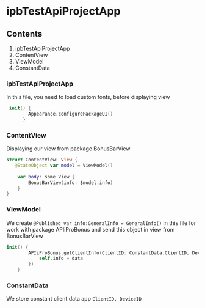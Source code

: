 # ipbTestApiProjectApp
## Сontents
1.	ipbTestApiProjectApp
2.	ContentView
3.	ViewModel
4.	ConstantData

### ipbTestApiProjectApp
In this file, you need to load custom fonts, before displaying view

```swift
 init() {
        Appearance.configurePackageUI()
      }
```

### ContentView
Displaying our view from package BonusBarView 

```swift
struct ContentView: View {
   @StateObject var model = ViewModel()
    
    var body: some View {
        BonusBarView(info: $model.info)
    }
}
```

### ViewModel
We create `@Published var info:GeneralInfo = GeneralInfo()` in this file for work with package APIiProBonus and send this object in view from BonusBarView

```swift
init() {
        APIiProBonus.getClientInfo(ClientID: ConstantData.ClientID, DeviceID: ConstantData.DeviceID, completion: { data in
            self.info = data
        })
    }
```

### ConstantData
We store constant client data app `ClientID, DeviceID`
